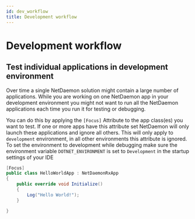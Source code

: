 ```yaml
---
id: dev_workflow
title: Development workflow
---
```


# Development workflow

## Test individual applications in development environment

Over time a single NetDaemon solution might contain a large number of applications. While you are working on one NetDaemon app in your development environment you might not want to run all the NetDaemon applications each time you run it for testing or debugging.

You can do this by applying the `[Focus]` Attribute to the app class(es) you want to test. If one or more apps have this attribute set NetDaemon will only launch these applications and ignore all others. 
This will only apply to `development` environment, in all other environments this attribute is ignored. To set the environment to development while debugging make sure the environment variable `DOTNET_ENVIRONMENT` is set to `Development` in the startup settings of your IDE


```c#
[Focus]
public class HelloWorldApp : NetDaemonRxApp
{
    public override void Initialize()
    {
        Log("Hello World!");
    }

}
```
